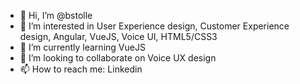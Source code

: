 - 👋 Hi, I’m @bstolle
- 👀 I’m interested in User Experience design, Customer Experience design, Angular, VueJS, Voice UI, HTML5/CSS3
- 🌱 I’m currently learning VueJS
- 💞️ I’m looking to collaborate on Voice UX design
- 📫 How to reach me: Linkedin


